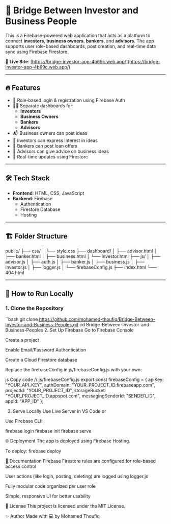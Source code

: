 # 🌉 Bridge Between Investor and Business People

This is a Firebase-powered web application that acts as a platform to connect **investors**, **business owners**, **bankers**, and **advisors**. The app supports user role-based dashboards, post creation, and real-time data sync using Firebase Firestore.

🔗 **Live Site**: [https://bridge-investor-app-4b69c.web.app/](https://bridge-investor-app-4b69c.web.app/)

---

## 🔥 Features

- 🔐 Role-based login & registration using Firebase Auth
- 🧑‍💼 Separate dashboards for:
  - **Investors**
  - **Business Owners**
  - **Bankers**
  - **Advisors**
- 📬 Business owners can post ideas
- 💸 Investors can express interest in ideas
- 🏦 Bankers can post loan offers
- 🧠 Advisors can give advice on business ideas
- 🔄 Real-time updates using Firestore

---

## 🛠 Tech Stack

- **Frontend**: HTML, CSS, JavaScript
- **Backend**: Firebase
  - Authentication
  - Firestore Database
  - Hosting

---

## 🏗 Folder Structure
public/
├── css/
│ └── style.css
├── dashboard/
│ ├── advisor.html
│ ├── banker.html
│ ├── business.html
│ └── investor.html
├── js/
│ ├── advisor.js
│ ├── auth.js
│ ├── banker.js
│ ├── business.js
│ ├── investor.js
│ ├── logger.js
│ └── firebaseConfig.js
├── index.html
└── 404.html

---

## 🚀 How to Run Locally

### 1. Clone the Repository

``bash
git clone https://github.com/mohamed-thoufiq/Bridge-Between-Investor-and-Business-Peoples.git
cd Bridge-Between-Investor-and-Business-Peoples
2. Set Up Firebase
Go to Firebase Console

Create a project

Enable Email/Password Authentication

Create a Cloud Firestore database

Replace the firebaseConfig in js/firebaseConfig.js with your own:

js
Copy code
// js/firebaseConfig.js
export const firebaseConfig = {
  apiKey: "YOUR_API_KEY",
  authDomain: "YOUR_PROJECT_ID.firebaseapp.com",
  projectId: "YOUR_PROJECT_ID",
  storageBucket: "YOUR_PROJECT_ID.appspot.com",
  messagingSenderId: "SENDER_ID",
  appId: "APP_ID"
};

3. Serve Locally
Use Live Server in VS Code
or

Use Firebase CLI:

firebase login
firebase init
firebase serve

🌐 Deployment
The app is deployed using Firebase Hosting.

To deploy:
firebase deploy


📑 Documentation
Firebase Firestore rules are configured for role-based access control

User actions (like login, posting, deleting) are logged using logger.js

Fully modular code organized per user role

Simple, responsive UI for better usability

📄 License
This project is licensed under the MIT License.

✨ Author
Made with 💻 by Mohamed Thoufiq
